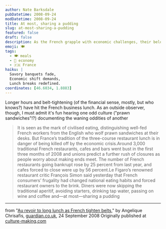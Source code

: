 ```yaml
---
author: Nate Barksdale
pubDatetime: 2008-09-24
modDatetime: 2008-09-24
title: At most, sharing a pudding
slug: at-most-sharing-a-pudding
featured: false
draft: false
description: As the French grapple with economic challenges, their beloved tradition of lengthy business lunches is at risk, illustrating a cultural shift that echoes across the channel. "It is seen as the mark of civilised eating, distinguishing well-fed French workers from the English who wolf prawn sandwiches at their desks..."
emoji: 🍽️
tags:
  - 🍽️ meals
  - 💼 economy
  - 🇫🇷 France
haiku: |
  Savory banquets fade,  
  Economic shift demands,  
  Lunch breaks redefined.
coordinates: [46.6034, 1.8883]
---
```


Longer hours and belt-tightening (of the financial sense, mostly, but who knows?) have hit the French business lunch. As an outside observer, though, I must admit it's fun hearing one odd culture ("prawn sandwiches"!?) documenting the waning oddities of another

> It is seen as the mark of civilised eating, distinguishing well-fed French workers from the English who wolf prawn sandwiches at their desks. But France’s tradition of the three-course restaurant lunch is in danger of being killed off by the economic crisis.Around 3,000 traditional French restaurants, cafes and bars went bust in the first three months of 2008 and unions predict a further rush of closures as people worry about making ends meet. The number of French restaurants going bankrupt rose by 25 percent from last year, and cafes forced to close were up by 56 percent.Le Figaro’s renowned restaurant critic François Simon said yesterday that French consumers’ frugality had changed national eating habits and forced restaurant owners to the brink. Diners were now skipping the traditional aperitif, avoiding starters, drinking tap water, passing on wine and coffee and—at most—sharing a pudding

---

from "[Au revoir to long lunch as French tighten belts](http://www.guardian.co.uk/world/2008/sep/24/france.globalrecession)," by Angelique Chrisafis, [guardian.co.uk](http://www.guardian.co.uk/world/2008/sep/24/france.globalrecession), 24 September 2008 Originally published at [culture-making.com](http://www.culture-making.com)
